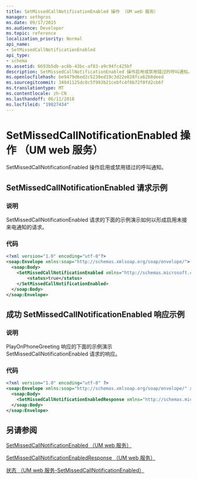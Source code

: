 ```yaml
---
title: SetMissedCallNotificationEnabled 操作 （UM web 服务）
manager: sethgros
ms.date: 09/17/2015
ms.audience: Developer
ms.topic: reference
localization_priority: Normal
api_name:
- SetMissedCallNotificationEnabled
api_type:
- schema
ms.assetid: 6693b5db-ac6b-43bc-af83-a9c94fc425bf
description: SetMissedCallNotificationEnabled 操作启用或禁用错过的呼叫通知。
ms.openlocfilehash: be9479d6ed2c5238ed19c3d22e028fca62b8deed
ms.sourcegitcommit: 34041125dc8c5f993b21cebfc4f8b72f0fd2cb6f
ms.translationtype: MT
ms.contentlocale: zh-CN
ms.lasthandoff: 06/11/2018
ms.locfileid: "19827434"
---
```

# <a name="setmissedcallnotificationenabled-operation-um-web-service"></a>SetMissedCallNotificationEnabled 操作 （UM web 服务）

SetMissedCallNotificationEnabled 操作启用或禁用错过的呼叫通知。
  
## <a name="setmissedcallnotificationenabled-request-example"></a>SetMissedCallNotificationEnabled 请求示例

### <a name="description"></a>说明

SetMissedCallNotificationEnabled 请求的下面的示例演示如何以形成启用未接来电通知的请求。
  
### <a name="code"></a>代码

```XML
<?xml version="1.0" encoding="utf-8"?>
<soap:Envelope xmlns:soap="http://schemas.xmlsoap.org/soap/envelope/">
  <soap:Body>
    <SetMissedCallNotificationEnabled xmlns="http://schemas.microsoft.com/exchange/services/2006/messages">
        <status>true</status>
    </SetMissedCallNotificationEnabled>
  </soap:Body>
</soap:Envelope>
```

## <a name="successful-setmissedcallnotificationenabled-response-example"></a>成功 SetMissedCallNotificationEnabled 响应示例

### <a name="description"></a>说明

PlayOnPhoneGreeting 响应的下面的示例演示 SetMissedCallNotificationEnabled 请求的响应。
  
### <a name="code"></a>代码

```XML
<?xml version="1.0" encoding="utf-8" ?> 
<soap:Envelope xmlns:soap="http://schemas.xmlsoap.org/soap/envelope/" xmlns:xsi="http://www.w3.org/2001/XMLSchema-instance" xmlns:xsd="http://www.w3.org/2001/XMLSchema">
  <soap:Body>
    <SetMissedCallNotificationEnabledResponse xmlns="http://schemas.microsoft.com/exchange/services/2006/messages" /> 
  </soap:Body>
</soap:Envelope>
```

## <a name="see-also"></a>另请参阅



[SetMissedCallNotificationEnabled （UM web 服务）](setmissedcallnotificationenabled-um-web-service.md)
  
[SetMissedCallNotificationEnabledResponse （UM web 服务）](setmissedcallnotificationenabledresponse-um-web-service.md)
  
[状态 （UM web 服务-SetMissedCallNotificationEnabled）](status-um-web-servicesetmissedcallnotificationenabled.md)

